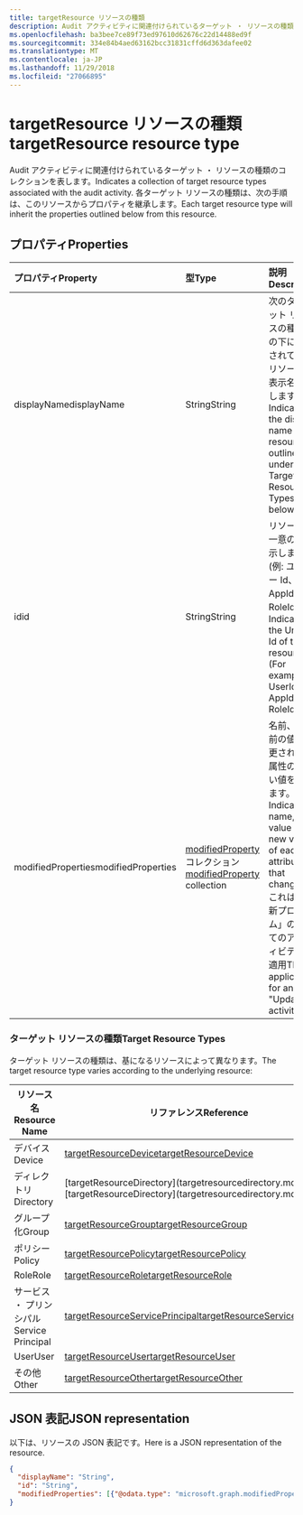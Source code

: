 ```yaml
---
title: targetResource リソースの種類
description: Audit アクティビティに関連付けられているターゲット ・ リソースの種類のコレクションを表します。 各ターゲット リソースの種類は、次の手順は、このリソースからプロパティを継承します。
ms.openlocfilehash: ba3bee7ce89f73ed97610d62676c22d14488ed9f
ms.sourcegitcommit: 334e84b4aed63162bcc31831cffd6d363dafee02
ms.translationtype: MT
ms.contentlocale: ja-JP
ms.lasthandoff: 11/29/2018
ms.locfileid: "27066895"
---
```

# <a name="targetresource-resource-type"></a><span data-ttu-id="1b97e-104">targetResource リソースの種類</span><span class="sxs-lookup"><span data-stu-id="1b97e-104">targetResource resource type</span></span>
<span data-ttu-id="1b97e-105">Audit アクティビティに関連付けられているターゲット ・ リソースの種類のコレクションを表します。</span><span class="sxs-lookup"><span data-stu-id="1b97e-105">Indicates a collection of  target resource types associated with the audit activity.</span></span> <span data-ttu-id="1b97e-106">各ターゲット リソースの種類は、次の手順は、このリソースからプロパティを継承します。</span><span class="sxs-lookup"><span data-stu-id="1b97e-106">Each target resource type will inherit the properties outlined below from this resource.</span></span>


## <a name="properties"></a><span data-ttu-id="1b97e-107">プロパティ</span><span class="sxs-lookup"><span data-stu-id="1b97e-107">Properties</span></span>
| <span data-ttu-id="1b97e-108">プロパティ</span><span class="sxs-lookup"><span data-stu-id="1b97e-108">Property</span></span>     | <span data-ttu-id="1b97e-109">型</span><span class="sxs-lookup"><span data-stu-id="1b97e-109">Type</span></span>   |<span data-ttu-id="1b97e-110">説明</span><span class="sxs-lookup"><span data-stu-id="1b97e-110">Description</span></span>|
|:---------------|:--------|:----------|
|<span data-ttu-id="1b97e-111">displayName</span><span class="sxs-lookup"><span data-stu-id="1b97e-111">displayName</span></span>|<span data-ttu-id="1b97e-112">String</span><span class="sxs-lookup"><span data-stu-id="1b97e-112">String</span></span>|<span data-ttu-id="1b97e-113">次のターゲット リソースの種類] の下に記載されているリソースの表示名を示します。</span><span class="sxs-lookup"><span data-stu-id="1b97e-113">Indicates the display name of the resources outlined under Target Resource Types below.</span></span>|
|<span data-ttu-id="1b97e-114">id</span><span class="sxs-lookup"><span data-stu-id="1b97e-114">id</span></span>|<span data-ttu-id="1b97e-115">String</span><span class="sxs-lookup"><span data-stu-id="1b97e-115">String</span></span>|<span data-ttu-id="1b97e-116">リソースの一意の Id を示します (例: ユーザー Id、AppId を RoleId。)。</span><span class="sxs-lookup"><span data-stu-id="1b97e-116">Indicates the Unique Id of the resource (For example: UserId, AppId, RoleId.).</span></span>|
|<span data-ttu-id="1b97e-117">modifiedProperties</span><span class="sxs-lookup"><span data-stu-id="1b97e-117">modifiedProperties</span></span>|<span data-ttu-id="1b97e-118">[modifiedProperty](modifiedproperty.md)コレクション</span><span class="sxs-lookup"><span data-stu-id="1b97e-118">[modifiedProperty](modifiedproperty.md) collection</span></span>|<span data-ttu-id="1b97e-119">名前、変更前の値と変更された各属性の新しい値を示します。</span><span class="sxs-lookup"><span data-stu-id="1b97e-119">Indicates name, old value and new value of each attribute that changed.</span></span> <span data-ttu-id="1b97e-120">これは、「更新プログラム」のすべてのアクティビティの適用</span><span class="sxs-lookup"><span data-stu-id="1b97e-120">This is applicable for any "Update" activities</span></span>|

### <a name="target-resource-types"></a><span data-ttu-id="1b97e-121">ターゲット リソースの種類</span><span class="sxs-lookup"><span data-stu-id="1b97e-121">Target Resource Types</span></span>

<span data-ttu-id="1b97e-122">ターゲット リソースの種類は、基になるリソースによって異なります。</span><span class="sxs-lookup"><span data-stu-id="1b97e-122">The target resource type varies according to the underlying resource:</span></span>

|<span data-ttu-id="1b97e-123">リソース名</span><span class="sxs-lookup"><span data-stu-id="1b97e-123">Resource Name</span></span>| <span data-ttu-id="1b97e-124">リファレンス</span><span class="sxs-lookup"><span data-stu-id="1b97e-124">Reference</span></span>|
|-------------|----------|
<span data-ttu-id="1b97e-125">デバイス</span><span class="sxs-lookup"><span data-stu-id="1b97e-125">Device</span></span>|[<span data-ttu-id="1b97e-126">targetResourceDevice</span><span class="sxs-lookup"><span data-stu-id="1b97e-126">targetResourceDevice</span></span>](targetresourcedevice.md)
<span data-ttu-id="1b97e-127">ディレクトリ</span><span class="sxs-lookup"><span data-stu-id="1b97e-127">Directory</span></span>|<span data-ttu-id="1b97e-128">[targetResourceDirectory](targetresourcedirectory.md]</span><span class="sxs-lookup"><span data-stu-id="1b97e-128">[targetResourceDirectory](targetresourcedirectory.md]</span></span>
<span data-ttu-id="1b97e-129">グループ化</span><span class="sxs-lookup"><span data-stu-id="1b97e-129">Group</span></span>|[<span data-ttu-id="1b97e-130">targetResourceGroup</span><span class="sxs-lookup"><span data-stu-id="1b97e-130">targetResourceGroup</span></span>](targetresourcegroup.md)
<span data-ttu-id="1b97e-131">ポリシー</span><span class="sxs-lookup"><span data-stu-id="1b97e-131">Policy</span></span>|[<span data-ttu-id="1b97e-132">targetResourcePolicy</span><span class="sxs-lookup"><span data-stu-id="1b97e-132">targetResourcePolicy</span></span>](targetresourcepolicy.md)
<span data-ttu-id="1b97e-133">Role</span><span class="sxs-lookup"><span data-stu-id="1b97e-133">Role</span></span>|[<span data-ttu-id="1b97e-134">targetResourceRole</span><span class="sxs-lookup"><span data-stu-id="1b97e-134">targetResourceRole</span></span>](targetresourcerole.md)
<span data-ttu-id="1b97e-135">サービス ・ プリンシパル</span><span class="sxs-lookup"><span data-stu-id="1b97e-135">Service Principal</span></span>|[<span data-ttu-id="1b97e-136">targetResourceServicePrincipal</span><span class="sxs-lookup"><span data-stu-id="1b97e-136">targetResourceServicePrincipal</span></span>](targetresourceserviceprincipal.md)
<span data-ttu-id="1b97e-137">User</span><span class="sxs-lookup"><span data-stu-id="1b97e-137">User</span></span>|[<span data-ttu-id="1b97e-138">targetResourceUser</span><span class="sxs-lookup"><span data-stu-id="1b97e-138">targetResourceUser</span></span>](targetresourceuser.md)
<span data-ttu-id="1b97e-139">その他</span><span class="sxs-lookup"><span data-stu-id="1b97e-139">Other</span></span>|[<span data-ttu-id="1b97e-140">targetResourceOther</span><span class="sxs-lookup"><span data-stu-id="1b97e-140">targetResourceOther</span></span>](targetresourceother.md)

## <a name="json-representation"></a><span data-ttu-id="1b97e-141">JSON 表記</span><span class="sxs-lookup"><span data-stu-id="1b97e-141">JSON representation</span></span>

<span data-ttu-id="1b97e-142">以下は、リソースの JSON 表記です。</span><span class="sxs-lookup"><span data-stu-id="1b97e-142">Here is a JSON representation of the resource.</span></span>

<!-- {
  "blockType": "resource",
  "optionalProperties": [

  ],
  "@odata.type": "microsoft.graph.targetResource"
}-->

```json
{
  "displayName": "String",
  "id": "String",
  "modifiedProperties": [{"@odata.type": "microsoft.graph.modifiedProperty"}]
}

```

<!-- uuid: 8fcb5dbc-d5aa-4681-8e31-b001d5168d79
2015-10-25 14:57:30 UTC -->
<!-- {
  "type": "#page.annotation",
  "description": "targetResource resource",
  "keywords": "",
  "section": "documentation",
  "tocPath": ""
}-->